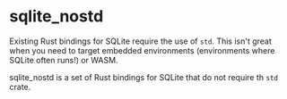 # sqlite_nostd

Existing Rust bindings for SQLite require the use of `std`. This isn't great when you need to target embedded environments (environments where SQLite often runs!) or WASM.

sqlite_nostd is a set of Rust bindings for SQLite that do not require th `std` crate.
